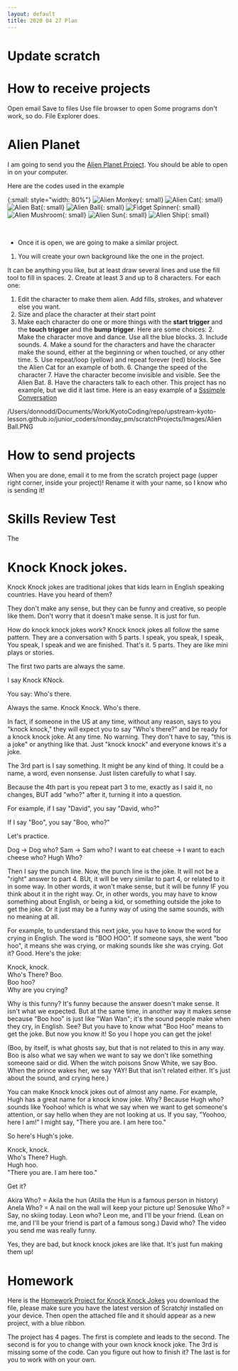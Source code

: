 ```yaml
---
layout: default
title: 2020 04 27 Plan 
---
```


# Update scratch

# How to receive projects

Open email 
Save to files 
Use file browser to open 
Some programs don't work, so do. File Explorer does.

# Alien Planet

I am going to send you the [Alien Planet Project](./scratchProjects/Y1R31Alienplanet.sjr). You should be able to open in on your computer. 

Here are the codes used in the example



{:small: style="width: 80%"}
![Alien Monkey](./scratchProjects/Images/Alien%20Monkey.PNG){: small}
![Alien Cat](./scratchProjects/Images/Alien%20Cat.PNG){: small}
![Alien Bat](./scratchProjects/Images/Alien%20Bat.PNG){: small}
![Alien Ball](./scratchProjects/Images/Alien%20Ball.PNG){: small}
![Fidget Spinner](./scratchProjects/Images/Fidget%20Spinner.PNG){: small}
![Alien Mushroom](./scratchProjects/Images/Alien%20Mushroom.PNG){: small}
![Alien Sun](./scratchProjects/Images/Alien%20Sun.PNG){: small}
![Alien Ship](./scratchProjects/Images/Alien%20Ship.PNG){: small}

<br clear="all">

* Once it is open, we are going to make a similar project. 

1. You will create your own background like the one in the project. 

It can be anything you like, but at least draw several lines and use the fill tool to fill in spaces.
2. Create at least 3 and up to 8 characters. For each one:
   1. Edit the character to make them alien. Add fills, strokes, and whatever else you want.
   2. Size and place the character at their start point
3. Make each character do one or more things with the **start trigger** and the **touch trigger** and the **bump trigger**. Here are some choices: 
   2. Make the character move and dance. Use all the blue blocks.
   3. Include sounds.
   4. Make a sound for the characters and have the character make the sound, either at the beginning or when touched, or any other time.
   5. Use repeat/loop (yellow) and repeat forever (red) blocks. See the Alien Cat for an example of both.
   6. Change the speed of the character
   7. Have the character become invisible and visible. See the Alien Bat.
   8. Have the characters talk to each other. This project has no example, but we did it last time. Here is an easy example of a [Sssimple Conversation](./scratchProjects/card08-greet.pdf)     


/Users/donnodd/Documents/Work/KyotoCoding/repo/upstream-kyoto-lesson.github.io/junior_coders/monday_pm/scratchProjects/Images/Alien Ball.PNG

# How to send projects

When you are done, email it to me from the scratch project page (upper right corner, inside your project)! Rename it with your name, so I know who is sending it!

# Skills Review Test

The 

# Knock Knock jokes.

Knock Knock jokes are traditional jokes that kids learn in English speaking countries. Have you heard of them?

They don't make any sense, but they can be funny and creative, so people like them. Don't worry that it doesn't make sense. It is just for fun. 

How do knock knock jokes work? 
Knock knock jokes all follow the same pattern. They are a conversation with 5 parts. I speak, you speak, I speak, You speak, I speak and we are finished. That's it. 5 parts. They are like mini plays or stories. 


The first two parts are always the same.

I say Knock KNock.

You say: Who's there.

Always the same. Knock Knock. Who's there. 

In fact, if someone in the US at any time, without any reason, says to you "knock knock," they will expect you to say "Who's there?" and be ready for a knock knock joke. At any time. No warning. They don't have to say, "this is a joke" or anything like that. Just "knock knock" and everyone knows it's a joke.

The 3rd part is I say something. It might be any kind of thing. It could be a name, a word, even nonsense. Just listen carefully to what I say.

Because the 4th part is you repeat part 3 to me, exactly as I said it, no changes, BUT add "who?" after it, turning it into a question.

For example, if I say "David", you say "David, who?"

If I say "Boo", you say "Boo, who?"

Let's practice. 

Dog -> Dog who? 
Sam -> Sam who?
I want to eat cheese -> I want to each cheese who?
Hugh Who?

Then I say the punch line. Now, the punch line is the joke. It will not be a "right" answer to part 4. BUt, it will be very similar to part 4, or related to it in some way. In other words, it won't make sense, but it will be funny IF you think about it in the right way. Or, in other words, you may have to know something about English, or being a kid, or something outside the joke to get the joke. Or it just may be a funny way of using the same sounds, with no meaning at all.

For example, to understand this next joke, you have to know the word for crying in English. The word is "BOO HOO". If someone says, she went "boo hoo", it means she was crying, or making sounds like she was crying. Got it? Good. Here's the joke:

Knock, knock.  
Who's There?
Boo.  
Boo hoo?  
Why are you crying?

Why is this funny? It's funny because the answer doesn't make sense. It isn't what we expected. But at the same time, in another way it makes sense because "Boo hoo" is just like "Wan Wan"; it's the sound people make when they cry, in English. See? But you have to know what "Boo Hoo" means to get the joke. But now you know it! So you I hope you can get the joke!

(Boo, by itself, is what ghosts say, but that is not related to this in any way. Boo is also what we say when we want to say we don't like something someone said or did. When the witch poisons Snow White, we say Boo. When the prince wakes her, we say YAY! But that isn't related either. It's just about the sound, and crying here.)

You can make Knock knock jokes out of almost any name. For example, Hugh has a great name for a knock know joke. Why? Because Hugh who? sounds like Yoohoo! which is what we say when we want to get someone's attention, or say hello when they are not looking at us. If you say, "Yoohoo, here I am!" I might say, "There you are. I am here too."

So here's Hugh's joke.

Knock, knock.  
Who's There?
Hugh.  
Hugh hoo.  
"There you are. I am here too."

Get it?

Akira Who? = Akila the hun  (Atilla the Hun is a famous person in history)
Anela Who? = A nail on the wall will keep your picture up!
Senosuke Who? = Say, no skiing today.
Leon who? Leon me, and I'll be your friend. (Lean on me, and I'll be your friend is part of a famous song.)
David who? The video you send me was really funny. 

Yes, they are bad, but knock knock jokes are like that. It's just fun making them up!

# Homework
Here is the [Homework Project for Knock Knock Jokes](./scratchProjects/20200427KnockKnock.sjr)
you download the file, please make sure you have the latest version of Scratchjr installed on your device. Then open the attached file and it should appear as a new project, with a blue ribbon.

The project has 4 pages. The first is complete and leads to the second. The second is for you to change with your own knock knock joke. The 3rd is missing some of the code. Can you figure out how to finish it? The last is for you to work with on your own. 


